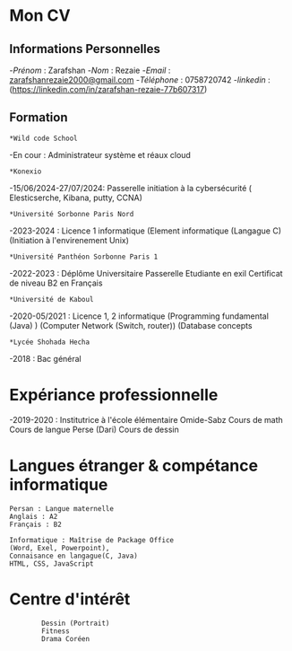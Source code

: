 # Mon CV

## Informations Personnelles
-*Prénom* : Zarafshan
-*Nom* : Rezaie
-*Email* : zarafshanrezaie2000@gmail.com
-*Téléphone* : 0758720742
-*linkedin* : (https://linkedin.com/in/zarafshan-rezaie-77b607317)

## Formation

  	*Wild code School
-En cour : Administrateur système et réaux cloud

	*Konexio
-15/06/2024-27/07/2024: Passerelle initiation à la cybersécurité
	( Elesticserche, Kibana, putty, CCNA)
	
	*Université Sorbonne Paris Nord
-2023-2024 : Licence 1 informatique
	(Element informatique (Langague C)
	(Initiation à l'envirenement Unix)

 	*Université Panthéon Sorbonne Paris 1
-2022-2023 : Déplôme Universitaire Passerelle Etudiante en exil
	Certificat de niveau B2 en Français

 	*Université de Kaboul
-2020-05/2021 : Licence 1, 2 informatique
	(Programming fundamental (Java) )
	(Computer Network (Switch, router))
	 (Database concepts

	*Lycée Shohada Hecha
-2018 : Bac général

 # Expériance professionnelle
 -2019-2020 : Institutrice à l'école élémentaire Omide-Sabz
	Cours de math
	Cours de langue Perse (Dari)
	Cours de dessin

# Langues étranger & compétance informatique
	Persan : Langue maternelle
	Anglais : A2
	Français : B2

	Informatique : Maîtrise de Package Office 
	(Word, Exel, Powerpoint), 
	Connaisance en langague(C, Java)
	HTML, CSS, JavaScript
	 		

# Centre d'intérêt 
			Dessin (Portrait)
			Fitness
			Drama Coréen
 
